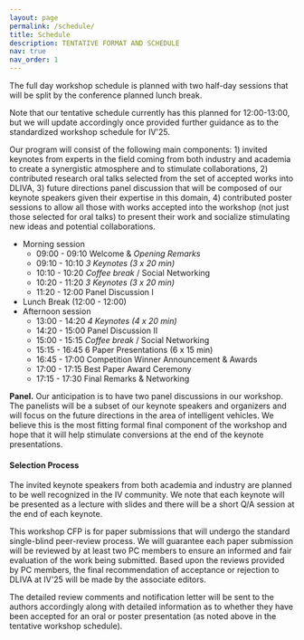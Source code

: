 ```yaml
---
layout: page
permalink: /schedule/
title: Schedule
description: TENTATIVE FORMAT AND SCHEDULE
nav: true
nav_order: 1
---
```


The full day workshop schedule is planned with two half-day sessions that will be split by the conference planned lunch break.

Note that our tentative schedule currently has this planned for 12:00-13:00, but we will update accordingly once provided further guidance as to the standardized workshop schedule for IV'25.

Our program will consist of the following main components: 1) invited keynotes from experts in the field coming from both industry and academia to create a synergistic atmosphere and to stimulate collaborations, 2) contributed research oral talks selected from the set of accepted works into DLIVA, 3) future directions panel discussion that will be composed of our keynote speakers given their expertise in this domain, 4) contributed poster sessions to allow all those with works accepted into the workshop (not just those selected for oral talks) to present their work and socialize stimulating new ideas and potential collaborations.

- Morning session
  - 09:00 - 09:10 Welcome & *Opening Remarks* 
  - 09:10 - 10:10 *3 Keynotes (3 x 20 min)* 
  - 10:10 - 10:20 *Coffee break* / Social Networking
  - 10:20 - 11:20 *3 Keynotes (3 x 20 min)*
  - 11:20 - 12:00 Panel Discussion I 
- Lunch Break (12:00 - 12:00)
- Afternoon session 
  - 13:00 - 14:20 *4 Keynotes (4 x 20 min)*
  - 14:20 - 15:00 Panel Discussion II
  - 15:00 - 15:15 *Coffee break* / Social Networking
  - 15:15 - 16:45 6 Paper Presentations (6 x 15 min)
  - 16:45 - 17:00 Competition Winner Announcement & Awards
  - 17:00 - 17:15 Best Paper Award Ceremony
  - 17:15 - 17:30 Final Remarks & Networking

**Panel.** 
Our anticipation is to have two panel discussions in our workshop. 
The panelists will be a subset of our keynote speakers and organizers and will focus on the future directions in the area of intelligent vehicles. 
We believe this is the most fitting formal final component of the workshop and hope that it will help stimulate conversions at the end of the keynote presentations.

#### Selection Process 

The invited keynote speakers from both academia and industry are planned to be well recognized in the IV community. 
We note that each keynote will be presented as a lecture with slides and there will be a short Q/A session at the end of each keynote.

This workshop CFP is for paper submissions that will undergo the standard single-blind peer-review process. 
We will guarantee each paper submission will be reviewed by at least two PC members to ensure an informed and fair evaluation of the work being submitted. 
Based upon the reviews provided by PC members, the final recommendation of acceptance or rejection to DLIVA at IV'25 will be made by the associate editors.

The detailed review comments and notification letter will be sent to the authors accordingly along with detailed information as to whether they have been accepted for an oral or poster presentation (as noted above in the tentative workshop schedule).